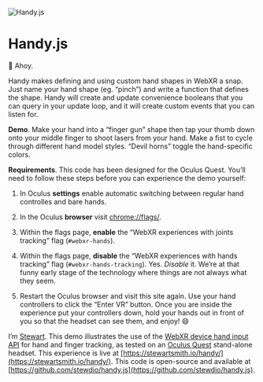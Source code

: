 ![Handy.js](./media/vr-hands.gif "Handy.js")  


Handy.js
========================================================================
👋 Ahoy.  
  
Handy makes defining and using custom hand shapes in WebXR a snap.
Just name your hand shape (eg. “pinch”)
and write a function that defines the shape.
Handy will create and update convenience booleans
that you can query in your update loop,
and it will create custom events that you can listen for.  
  
**Demo**.
Make your hand into a “finger gun” shape
then tap your thumb down 
onto your middle finger
to shoot lasers from your hand.
Make a fist to cycle through different hand model styles.
“Devil horns” toggle the hand-specific colors.  
  
**Requirements**.
This code has been designed for the Oculus Quest.
You’ll need to follow these steps before you can 
experience the demo yourself:  
  
1. In Oculus **settings**
enable automatic switching between regular hand controlles
and bare hands.

2. In the Oculus **browser**
visit [chrome://flags/](chrome://flags/).

3. Within the flags page, **enable** the 
“WebXR experiences with joints tracking” flag
(`#webxr-hands`).

4. Within the flags page, **disable** 
the “WebXR experiences with hands tracking” flag
(`#webxr-hands-tracking`).
Yes. _Disable_ it.
We’re at that funny early stage of the technology where 
things are not always what they seem.

5. Restart the Oculus browser
and visit this site again.
Use your hand controllers 
to click the “Enter VR” button.
Once you are inside the experience put your controllers down,
hold your hands out in front of you 
so that the headset can see them,
and enjoy! 😄  
  
  
  
I’m [Stewart](https://stewartsmith.io).
This demo illustrates the use of the
[WebXR device hand input API](https://github.com/immersive-web/webxr-hand-input/blob/master/explainer.md)
for hand and finger tracking,
as tested on an
[Oculus Quest](https://www.oculus.com/quest/)
stand-alone headset.
This experience is live at 
[https://stewartsmith.io/handy/](https://stewartsmith.io/handy/).
This code is open-source and available at
[https://github.com/stewdio/handy.js](https://github.com/stewdio/handy.js).  
  
  



